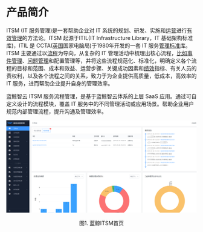 # 产品简介

ITSM (IT 服务管理)是一套帮助企业对 IT 系统的规划、研发、实施和[运营](https://baike.baidu.com/item/%E8%BF%90%E8%90%A5/5144034)进行[有效管理](https://baike.baidu.com/item/%E6%9C%89%E6%95%88%E7%AE%A1%E7%90%86/1387379)的方法论。ITSM 起源于ITIL(IT Infrastructure Library，IT 基础架构标准库)，ITIL 是 CCTA([英国](https://baike.baidu.com/item/%E8%8B%B1%E5%9B%BD)国家电脑局)于1980年开发的一套 IT 服务[管理标准](https://baike.baidu.com/item/%E7%AE%A1%E7%90%86%E6%A0%87%E5%87%86)库。ITSM 主要通过以[流程](https://baike.baidu.com/item/%E6%B5%81%E7%A8%8B)为导向，从复杂的 IT 管理活动中梳理出核心流程，[比如](https://baike.baidu.com/item/%E6%AF%94%E5%A6%82)[事件管理](https://baike.baidu.com/item/%E4%BA%8B%E6%95%85%E7%AE%A1%E7%90%86)、[问题管理](https://baike.baidu.com/item/%E9%97%AE%E9%A2%98%E7%AE%A1%E7%90%86)和配置管理等，并将这些流程规范化、标准化，明确定义各个流程的目标和范围、成本和效益、运营步骤、关键成功因素和[绩效](https://baike.baidu.com/item/%E7%BB%A9%E6%95%88)指标、有关人员的责权利，以及各个流程之间的关系，致力于为企业提供高质量，低成本，高效率的 IT 服务，进而帮助企业提升自身的管理效率。

蓝鲸智云 ITSM 服务流程管理，是基于蓝鲸智云体系的上层 SaaS 应用。通过可自定义设计的流程模块，覆盖 IT 服务中的不同管理活动或应用场景。帮助企业用户规范内部管理流程，提升沟通及管理效率。

![-w2020](../media/929236c2dbdfae127cbfa82713225e38.png)
<center>图1. 蓝鲸ITSM首页</center>
